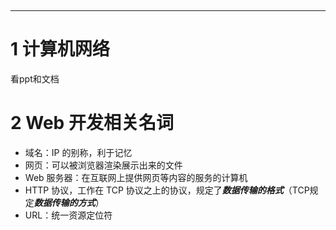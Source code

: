 ‍

---

# 1 计算机网络

看ppt和文档

# 2 Web 开发相关名词

- 域名：IP 的别称，利于记忆
- 网页：可以被浏览器渲染展示出来的文件
- Web 服务器：在互联网上提供网页等内容的服务的计算机
- HTTP 协议，工作在 TCP 协议之上的协议，规定了***数据传输的格式***（TCP规定***数据传输的方式***）
- URL：统一资源定位符

‍
